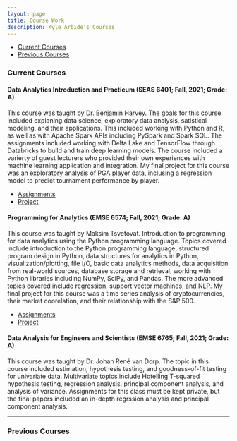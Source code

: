 ```yaml
---
layout: page
title: Course Work
description: Kyle Arbide's Courses
---
```


<div class="navbar">
    <div class="navbar-inner">
        <ul class="nav">
            <li><a href="#current">Current Courses</a></li>
            <li><a href="#old">Previous Courses</a></li>
        </ul>
    </div>
</div>


### <a name="current"></a>Current Courses

#### Data Analytics Introduction and Practicum (SEAS 6401; Fall, 2021; Grade: A)

This course was taught by Dr. Benjamin Harvey. The goals for this course included explaning data science, exploratory data analysis, satistical modeling, and their applications. This included working with Python and R, as well as with Apache Spark APIs including PySpark and Spark SQL. The assignments included working with Delta Lake and TensorFlow through Databricks to build and train deep learning models. The course included a varierty of guest lecturers who provided their own experiences with machine learning application and integration. My final project for this course was an exploratory analysis of PGA player data, inclusing a regression model to predict tournament performance by player.

- [Assignments](https://github.com/kylearbide/kylearbide.github.io/tree/master/codeSheets/SEAS6401)
- [Project](/pages/publpics/GolfDataAnalysis.md)



#### Programming for Analytics (EMSE 6574; Fall, 2021; Grade: A)

This course was taught by Maksim Tsvetovat. Introduction to programming for data analytics using the Python programming language. Topics covered include introduction to the Python programming language, structured program design in Python, data structures for analytics in Python, visualization/plotting, file I/O, basic data analytics methods, data acquisition from real-world sources, database storage and retrieval, working with Python libraries including NumPy, SciPy, and Pandas. The more advanced topics covered include regression, support vector machines, and NLP. My final project for this course was a time series analysis of cryptocurrencies, their market coorelation, and their relationship with the S&P 500.


- [Assignments](https://github.com/kylearbide/kylearbide.github.io/tree/master/codeSheets/EMSE6574)
- [Project](/pages/publpics/CryptoTimeSeries.md)

#### Data Analysis for Engineers and Scientists (EMSE 6765; Fall, 2021; Grade: A)

This course was taught by Dr. Johan René van Dorp. The topic in this course included estimation, hypothesis testing, and goodness-of-fit testing for univariate data. Multivariate topics include Hotelling T-squared hypothesis testing, regression analysis, principal component analysis, and analysis of variance. Assignments for this class must be kept private, but the final papers included an in-depth regrssion analysis and principal component analysis.

---

### <a name="old"></a>Previous Courses

